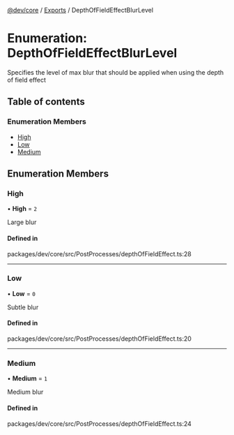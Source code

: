 [@dev/core](../README.md) / [Exports](../modules.md) / DepthOfFieldEffectBlurLevel

# Enumeration: DepthOfFieldEffectBlurLevel

Specifies the level of max blur that should be applied when using the depth of field effect

## Table of contents

### Enumeration Members

- [High](DepthOfFieldEffectBlurLevel.md#high)
- [Low](DepthOfFieldEffectBlurLevel.md#low)
- [Medium](DepthOfFieldEffectBlurLevel.md#medium)

## Enumeration Members

### High

• **High** = ``2``

Large blur

#### Defined in

packages/dev/core/src/PostProcesses/depthOfFieldEffect.ts:28

___

### Low

• **Low** = ``0``

Subtle blur

#### Defined in

packages/dev/core/src/PostProcesses/depthOfFieldEffect.ts:20

___

### Medium

• **Medium** = ``1``

Medium blur

#### Defined in

packages/dev/core/src/PostProcesses/depthOfFieldEffect.ts:24
